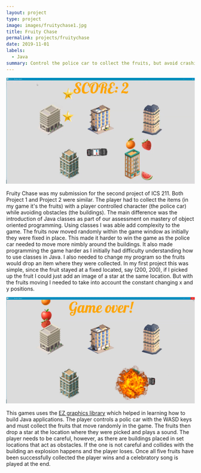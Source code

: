 ```yaml
---
layout: project
type: project
image: images/fruitychase1.jpg
title: Fruity Chase
permalink: projects/fruitychase
date: 2019-11-01
labels:
  - Java
summary: Control the police car to collect the fruits, but avoid crashing into buildings.
---
```


<img class="ui medium right floated rounded image" src="../images/fruitychase2.jpg">

Fruity Chase was my submission for the second project of ICS 211. Both Project 1 and Project 2 were similar. The player had to collect the items (in my game it's the fruits) with a player controlled character (the police car) while avoiding obstacles (the buildings). The main difference was the introduction of Java classes as part of our assessment on mastery of object oriented programming. Using classes I was able add complexity to the game. The fruits now moved randomly within the game window as initially they were fixed in place. This made it harder to win the game as the police car needed to move more nimbly around the buildings. It also made programming the game harder as I initially had difficulty understanding how to use classes in Java. I also needed to change my program so the fruits would drop an item where they were collected. In my first project this was simple, since the fruit stayed at a fixed located, say (200, 200), if I picked up the fruit I could just add an image of a star at the same location. But with the fruits moving I needed to take into account the constant changing x and y positions. 

<img class="ui medium right floated rounded image" src="../images/fruitychase3.jpg">

This games uses the [EZ graphics library](http://www2.hawaii.edu/~dylank/ics111/) which helped in learning how to build Java applications. The player controls a polic car with the WASD keys and must collect the fruits that move randomly in the game. The fruits then drop a star at the location where they were picked and plays a sound. The player needs to be careful, however, as there are buildings placed in set locations that act as obstacles. If the one is not careful and collides with the building an explosion happens and the player loses. Once all five fruits have been successfully collected the player wins and a celebratory song is played at the end. 

